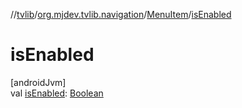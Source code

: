 //[tvlib](../../../index.md)/[org.mjdev.tvlib.navigation](../index.md)/[MenuItem](index.md)/[isEnabled](is-enabled.md)

# isEnabled

[androidJvm]\
val [isEnabled](is-enabled.md): [Boolean](https://kotlinlang.org/api/latest/jvm/stdlib/kotlin/-boolean/index.html)
